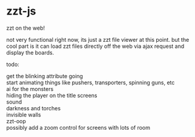 zzt-js
======

zzt on the web!

not very functional right now, its just a zzt file viewer at this point. but the cool part is it 
can load zzt files directly off the web via ajax request and display the boards. 

todo:

get the blinking attribute going<br>
start animating things like pushers, transporters, spinning guns, etc<br>
ai for the monsters<br>
hiding the player on the title screens<br>
sound<br>
darkness and torches<br>
invisible walls<br>
zzt-oop<br>
possibly add a zoom control for screens with lots of room<br>
